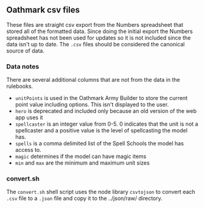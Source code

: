 ## Oathmark csv files

These files are straight csv export from the Numbers spreadsheet that stored all of the formatted data. Since doing the initial export the Numbers spreadsheet has not been used for updates so it is not included since the data isn't up to date. The `.csv` files should be considered the canonical source of data.

### Data notes

There are several additional columns that are not from the data in the rulebooks.
* `unitPoints` is used in the Oathmark Army Builder to store the current point value including options. This isn't displayed to the user.
* `hero` is deprecated and included only because an old version of the web app uses it
* `spellcaster` is an integer value from 0-5. 0 indicates that the unit is not a spellcaster and a positive value is the level of spellcasting the model has. 
* `spells` is a comma delimited list of the Spell Schools the model has access to. 
* `magic` determines if the model can have magic items
* `min` and `max` are the minimum and maximum unit sizes

### convert.sh
The `convert.sh` shell script uses the node library `csvtojson` to convert each `.csv` file to a `.json` file and copy it to the ../json/raw/ directory. 